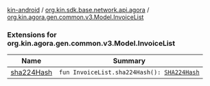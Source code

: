 [kin-android](../../index.md) / [org.kin.sdk.base.network.api.agora](../index.md) / [org.kin.agora.gen.common.v3.Model.InvoiceList](./index.md)

### Extensions for org.kin.agora.gen.common.v3.Model.InvoiceList

| Name | Summary |
|---|---|
| [sha224Hash](sha224-hash.md) | `fun InvoiceList.sha224Hash(): `[`SHA224Hash`](../../org.kin.sdk.base.models/-s-h-a224-hash/index.md) |
